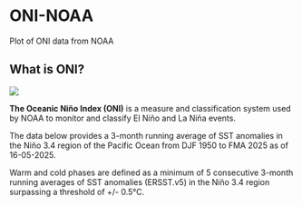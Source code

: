 # ONI-NOAA

Plot of ONI data from NOAA

## What is ONI?

![](https://www.ncei.noaa.gov/monitoring-content/teleconnections/nino-regions.gif)

**The Oceanic Niño Index (ONI)** is a measure and classification system used by NOAA to monitor and classify El Niño and La Niña events. 

The data below provides a 3-month running average of SST anomalies in the Niño 3.4 region of the Pacific Ocean from DJF 1950 to FMA 2025 as of 16-05-2025.

Warm and cold phases are defined as a minimum of 5 consecutive 3-month running averages of SST anomalies (ERSST.v5) in the Niño 3.4 region surpassing a threshold of +/- 0.5°C.